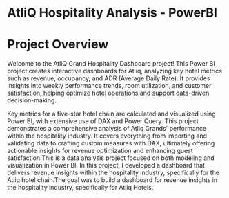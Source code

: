 # AtliQ Hospitality Analysis - PowerBI

# Project Overview
Welcome to the AtliQ Grand Hospitality Dashboard project! This Power BI project creates interactive dashboards for Atliq, analyzing key hotel metrics such as revenue, occupancy, and ADR (Average Daily Rate). It provides insights into weekly performance trends, room utilization, and customer satisfaction, helping optimize hotel operations and support data-driven decision-making.

Key metrics for a five-star hotel chain are calculated and visualized using Power BI, with extensive use of DAX and Power Query. This project demonstrates a comprehensive analysis of Atliq Grands' performance within the hospitality industry. It covers everything from importing and validating data to crafting custom measures with DAX, ultimately offering actionable insights for revenue optimization and enhancing guest satisfaction.This is a data analysis project focused on both modeling and visualization in Power BI. In this project, I developed a dashboard that delivers revenue insights within the hospitality industry, specifically for the Atliq hotel chain.The goal was to build a dashboard for revenue insights in the hospitality industry, specifically for Atliq Hotels.

